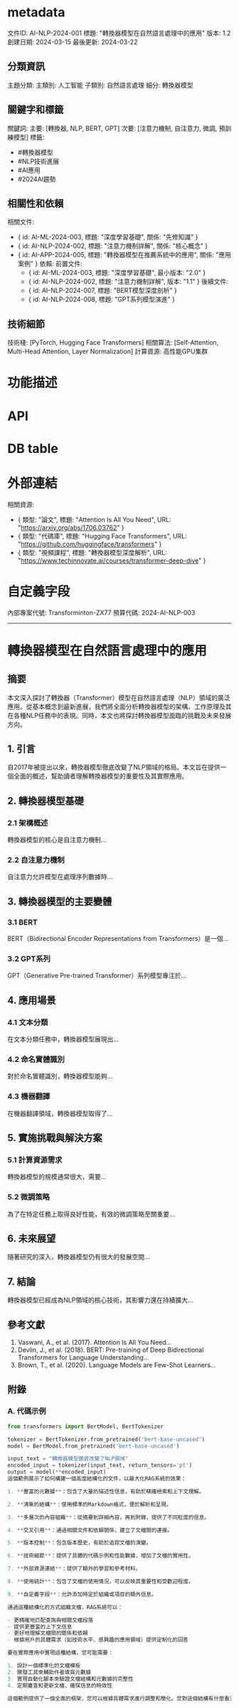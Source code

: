 
# metadata
文件ID: AI-NLP-2024-001
標題: "轉換器模型在自然語言處理中的應用"
版本: 1.2
創建日期: 2024-03-15
最後更新: 2024-03-22

## 分類資訊
主題分類: 
  主類別: 人工智能
  子類別: 自然語言處理
  細分: 轉換器模型

## 關鍵字和標籤
關鍵詞:
  主要: [轉換器, NLP, BERT, GPT]
  次要: [注意力機制, 自注意力, 微調, 預訓練模型]
標籤: 
  - #轉換器模型
  - #NLP技術進展
  - #AI應用
  - #2024AI趨勢

## 相關性和依賴
相關文件:
  - { id: AI-ML-2024-003, 標題: "深度學習基礎", 關係: "先修知識" }
  - { id: AI-NLP-2024-002, 標題: "注意力機制詳解", 關係: "核心概念" }
  - { id: AI-APP-2024-005, 標題: "轉換器模型在推薦系統中的應用", 關係: "應用案例" }
依賴:
  前置文件: 
    - { id: AI-ML-2024-003, 標題: "深度學習基礎", 最小版本: "2.0" }
    - { id: AI-NLP-2024-002, 標題: "注意力機制詳解", 版本: "1.1" }
  後續文件:
    - { id: AI-NLP-2024-007, 標題: "BERT模型深度剖析" }
    - { id: AI-NLP-2024-008, 標題: "GPT系列模型演進" }


## 技術細節
技術棧: [PyTorch, Hugging Face Transformers]
相關算法: [Self-Attention, Multi-Head Attention, Layer Normalization]
計算資源: 高性能GPU集群


# 功能描述

# API

# DB table

# 

# 外部連結
相關資源:
  - { 類型: "論文", 標題: "Attention Is All You Need", URL: "https://arxiv.org/abs/1706.03762" }
  - { 類型: "代碼庫", 標題: "Hugging Face Transformers", URL: "https://github.com/huggingface/transformers" }
  - { 類型: "視頻課程", 標題: "轉換器模型深度解析", URL: "https://www.techinnovate.ai/courses/transformer-deep-dive" }


# 自定義字段
內部專案代號: Transforminton-ZX77
預算代碼: 2024-AI-NLP-003

---

# 轉換器模型在自然語言處理中的應用

## 摘要

本文深入探討了轉換器（Transformer）模型在自然語言處理（NLP）領域的廣泛應用。從基本概念到最新進展，我們將全面分析轉換器模型的架構、工作原理及其在各種NLP任務中的表現。同時，本文也將探討轉換器模型面臨的挑戰及未來發展方向。

## 1. 引言

自2017年被提出以來，轉換器模型徹底改變了NLP領域的格局。本文旨在提供一個全面的概述，幫助讀者理解轉換器模型的重要性及其實際應用。

## 2. 轉換器模型基礎

### 2.1 架構概述
轉換器模型的核心是自注意力機制...

### 2.2 自注意力機制
自注意力允許模型在處理序列數據時...

## 3. 轉換器模型的主要變體

### 3.1 BERT
BERT（Bidirectional Encoder Representations from Transformers）是一個...

### 3.2 GPT系列
GPT（Generative Pre-trained Transformer）系列模型專注於...

## 4. 應用場景

### 4.1 文本分類
在文本分類任務中，轉換器模型展現出...

### 4.2 命名實體識別
對於命名實體識別，轉換器模型能夠...

### 4.3 機器翻譯
在機器翻譯領域，轉換器模型取得了...

## 5. 實施挑戰與解決方案

### 5.1 計算資源需求
轉換器模型的規模通常很大，需要...

### 5.2 微調策略
為了在特定任務上取得良好性能，有效的微調策略至關重要...

## 6. 未來展望

隨著研究的深入，轉換器模型仍有很大的發展空間...

## 7. 結論

轉換器模型已經成為NLP領域的核心技術，其影響力還在持續擴大...

## 參考文獻

1. Vaswani, A., et al. (2017). Attention Is All You Need...
2. Devlin, J., et al. (2018). BERT: Pre-training of Deep Bidirectional Transformers for Language Understanding...
3. Brown, T., et al. (2020). Language Models are Few-Shot Learners...

## 附錄

### A. 代碼示例
```python
from transformers import BertModel, BertTokenizer

tokenizer = BertTokenizer.from_pretrained('bert-base-uncased')
model = BertModel.from_pretrained('bert-base-uncased')

input_text = "轉換器模型徹底改變了NLP領域"
encoded_input = tokenizer(input_text, return_tensors='pt')
output = model(**encoded_input)
這個範例展示了如何構建一個高度結構化的文件，以最大化RAG系統的效果：

1. **豐富的元數據**：包含了大量的描述性信息，有助於精確檢索和上下文理解。

2. **清晰的結構**：使用標準的Markdown格式，便於解析和呈現。

3. **多層次的內容組織**：從摘要到詳細內容，再到附錄，提供了不同粒度的信息。

4. **交叉引用**：通過相關文件和依賴關係，建立了文檔間的連接。

5. **版本控制**：包含版本歷史，有助於追踪文檔的演變。

6. **技術細節**：提供了具體的代碼示例和性能數據，增加了文檔的實用性。

7. **外部資源連結**：提供了額外的學習和參考材料。

8. **使用統計**：包含了文檔的使用情況，可以反映其重要性和受歡迎程度。

9. **自定義字段**：允許添加特定於組織或項目的額外信息。

通過這種結構化的方式組織文檔，RAG系統可以：

- 更精確地匹配查詢與相關文檔段落
- 提供更豐富的上下文信息
- 更好地理解文檔間的關係和依賴
- 根據用戶的具體需求（如技術水平、感興趣的應用領域）提供定制化的回答

要在實際應用中實現這種結構，您可能需要：

1. 設計一個標準化的文檔模板
2. 開發工具來輔助作者填寫元數據
3. 實現自動化腳本來驗證文檔結構和元數據的完整性
4. 定期審查和更新文檔，確保信息的時效性

這個範例提供了一個全面的框架，您可以根據具體需求進行調整和簡化。您對這個結構有什麼看法？是否有任何特定的元素您認為特別有用或者可能需要調整？